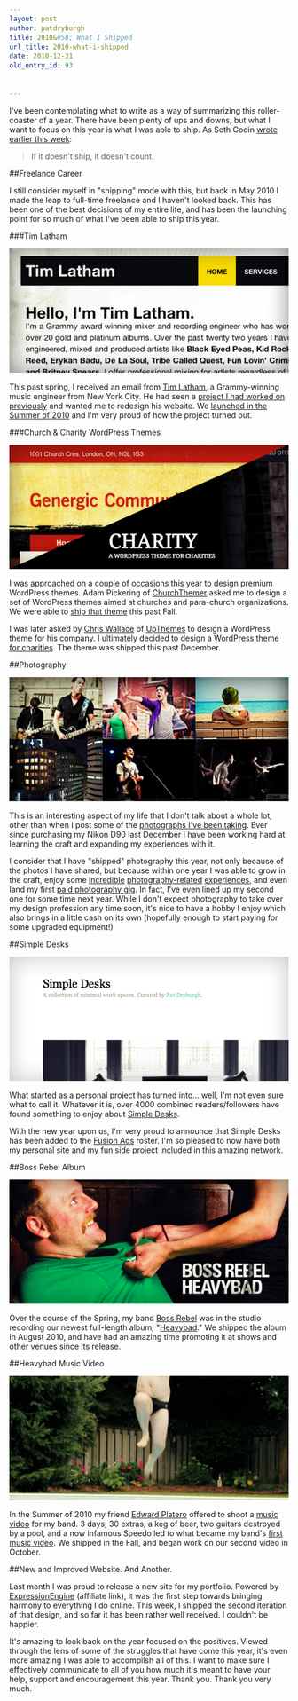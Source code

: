 ```yaml
---
layout: post
author: patdryburgh
title: 2010&#58; What I Shipped
url_title: 2010-what-i-shipped
date: 2010-12-31
old_entry_id: 93


---
```


I've been contemplating what to write as a way of summarizing this roller-coaster of a year. There have been plenty of ups and downs, but what I want to focus on this year is what I was able to ship. As Seth Godin [wrote earlier this week](http://sethgodin.typepad.com/seths_blog/2010/12/yearinreview.html):

>If it doesn't ship, it doesn't count.

##Freelance Career

I still consider myself in "shipping" mode with this, but back in May 2010 I made the leap to full-time freelance and I haven't looked back. This has been one of the best decisions of my entire life, and has been the launching point for so much of what I've been able to ship this year.

###Tim Latham

<img src="/images/uploads/timlatham_post.jpg" alt="Tim Latham" />

This past spring, I received an email from [Tim Latham](http://protools-mixing.com), a Grammy-winning music engineer from New York City. He had seen a [project I had worked on previously](http://patdryburgh.com/work/project/feedback-audio) and wanted me to redesign his website. We [launched in the Summer of 2010](http://protools-mixing.com) and I'm very proud of how the project turned out.

###Church & Charity WordPress Themes

<img src="/images/uploads/wpthemes.jpg" alt="WordPress Themes" />

I was approached on a couple of occasions this year to design premium WordPress themes. Adam Pickering of [ChurchThemer](http://churchthemer.com/) asked me to design a set of WordPress themes aimed at churches and para-church organizations. We were able to [ship that theme](http://churchthemer.com/) this past Fall.

I was later asked by [Chris Wallace](http://chris-wallace.com) of [UpThemes](http://upthemes.com) to design a WordPress theme for his company. I ultimately decided to design a [WordPress theme for charities](http://upthemes.com/themes/charity-theme/). The theme was shipped this past December.

##Photography

<img src="/images/uploads/photography.jpg" alt="Photography" />

This is an interesting aspect of my life that I don't talk about a whole lot, other than when I post some of the [photographs I've been taking](http://patdryburgh.com). Ever since purchasing my Nikon D90 last December I have been working hard at learning the craft and expanding my experiences with it.

I consider that I have "shipped" photography this year, not only because of the photos I have shared, but because within one year I was able to grow in the craft, enjoy some [incredible](http://patdryburgh.com/blog/montreal-easter-2010) [photography-related](http://patdryburgh.com/blog/flashmob-in-stratford-ontario) [experiences](http://patdryburgh.com/blog/joel-geleynse-music-video-shoot), and even land my first [paid photography gig](http://www.flickr.com/photos/patdryburgh/5303650343/). In fact, I've even lined up my second one for some time next year. While I don't expect photography to take over my design profession any time soon, it's nice to have a hobby I enjoy which also brings in a little cash on its own (hopefully enough to start paying for some upgraded equipment!)

##Simple Desks

<img src="/images/uploads/simpledesks.jpg" alt="Simple Desks" />

What started as a personal project has turned into… well, I'm not even sure what to call it. Whatever it is, over 4000 combined readers/followers have found something to enjoy about [Simple Desks](http://simpledesks.tumblr.com/).

With the new year upon us, I'm very proud to announce that Simple Desks has been added to the [Fusion Ads](http://fusionads.net) roster. I'm so pleased to now have both my personal site and my fun side project included in this amazing network.

##Boss Rebel Album

<img src="/images/uploads/heavybad_ac.jpg" alt="Boss Rebel Album" />

Over the course of the Spring, my band [Boss Rebel](http://bossrebel.com) was in the studio recording our newest full-length album, "[Heavybad](http://itunes.apple.com/album/heavybad/id389368089)." We shipped the album in August 2010, and have had an amazing time promoting it at shows and other venues since its release.

##Heavybad Music Video

<img src="/images/uploads/heavybad_vid.jpg" alt="Heavybad Music Video" />

In the Summer of 2010 my friend [Edward Platero](http://edwardplatero.com/) offered to shoot a [music video](http://vimeo.com/15709780) for my band. 3 days, 30 extras, a keg of beer, two guitars destroyed by a pool, and a now infamous Speedo led to what became my band's [first music video](http://vimeo.com/15709780). We shipped in the Fall, and began work on our second video in October.

##New and Improved Website. And Another.

Last month I was proud to release a new site for my portfolio. Powered by [ExpressionEngine](http://www.expressionengine.com/index.php?affiliate=patdryburgh) <span class="affl">(affiliate link)</span>, it was the first step towards bringing harmony to everything I do online. This week, I shipped the second iteration of that design, and so far it has been rather well received. I couldn't be happier.

It's amazing to look back on the year focused on the positives. Viewed through the lens of some of the struggles that have come this year, it's even more amazing I was able to accomplish all of this. I want to make sure I effectively communicate to all of you how much it's meant to have your help, support and encouragement this year. Thank you. Thank you very much.